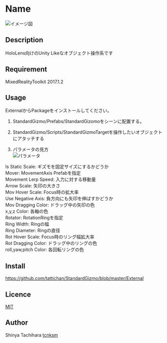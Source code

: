 Name
====

![イメージ図](https://user-images.githubusercontent.com/12431632/33119469-7909b084-cfb2-11e7-82f7-911623598cdd.png)

## Description
HoloLens向けのUnity Likeなオブジェクト操作系です

## Requirement
MixedRealityToolkit 2017.1.2

## Usage
ExternalからPackageをインストールしてください。

1. StandardGizmo/Prefabs/StandardGizomoをシーンに配置する。  

2. StandardGizmo/Scripts/StandardGizmoTargetを操作したいオブジェクトにアタッチする  

3. パラメータの見方  
![パラメータ](https://user-images.githubusercontent.com/12431632/33119067-2e6d4f1e-cfb1-11e7-8b37-60fdb2aa548c.png)  

Is Static Scale: ギズモを固定サイズにするかどうか  
Mover: MovementAxis Prefabを指定  
Movement Lerp Speed: 入力に対する移動量  
Arrow Scale: 矢印の大きさ  
Mov Hover Scale: Focus時の拡大率  
Use Negative Axis: 負方向にも矢印を伸ばすかどうか  
Mov Dragging Color: ドラッグ中の矢印の色  
x,y,z Color: 各軸の色  
Rotator: RotationRingを指定  
Ring Width: Ringの幅  
Ring Diameter: Ringの直径  
Rot Hover Scale: Focus時のリング幅拡大率  
Rot Dragging Color: ドラッグ中のリングの色  
roll,yaw,pitch Color: 各回転リングの色  

## Install
https://github.com/tattichan/StandardGizmo/blob/master/External

## Licence
[MIT](https://github.com/tcnksm/tool/blob/master/LICENCE)

## Author
Shinya Tachihara
[tcnksm](https://github.com/tcnksm)
